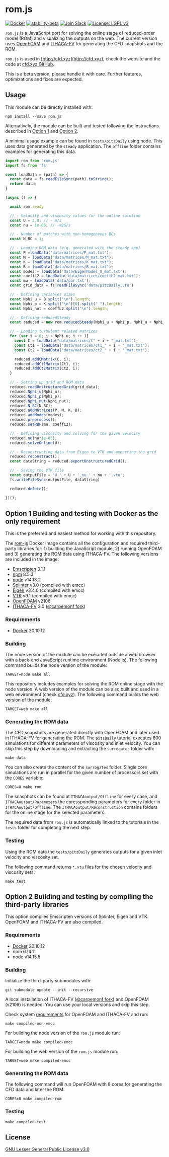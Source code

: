# rom.js

[![Docker](https://badgen.net/badge/icon/docker?icon=docker&label)](https://github.com/orgs/simzero-oss/packages/container/package/rom-js)
[![stability-beta](https://img.shields.io/badge/stability-beta-33bbff.svg)]()
[![Join Slack](https://img.shields.io/badge/Join%20us%20on-Slack-e01563.svg)](https://join.slack.com/t/cfd-xyz/shared_invite/zt-12uquswo6-FFVy95vRjfMF~~t8j~UBHA)
[![License: LGPL v3](https://img.shields.io/badge/License-LGPL_v3-blue.svg)](https://github.com/carpemonf/rom-js/blob/main/LICENSE)

`rom.js` is a JavaScript port for solving the online stage of reduced-order model (ROM) and visualizing the outputs on the web. The current version uses [OpenFOAM](https://www.openfoam.com) and [ITHACA-FV](https://github.com/mathLab/ITHACA-FV) for generating the CFD snapshots and the ROM.


`rom.js` is used in [http://cfd.xyz](http://cfd.xyz), check the website and the code at [cfd.xyz GitHub](https://github.com/carpemonf/cfd-xyz).


This is a beta version, please handle it with care. Further features, optimizations and fixes are expected.

## Usage

This module can be directly installed with:

```console
npm install --save rom.js
```

Alternatively, the module can be built and tested following the instructions described in [Option 1](#option-1-building-and-testing-with-docker-as-the-only-requirement) and [Option 2](#option-2-building-and-testing-by-compiling-the-third-party-libraries).

A minimal usage example can be found in `tests/pitzDaily` using node. This uses data generated by the `steady` application. The `offline` folder contains examples for generating this data.

```javascript
import rom from 'rom.js'
import fs from 'fs'

const loadData = (path) => {
  const data = fs.readFileSync(path).toString();
  return data;
}

(async () => {

  await rom.ready

  // - Velocity and viscosity values for the online solution
  const U = 3.0; // - m/s
  const nu = 1e-05; // -m2G/s

  // - Number of patches with non-homogeneous BCs
  const N_BC = 1;

  // - Loading ROM data (e.g. generated with the steady app)
  const P =loadData("data/matrices/P_mat.txt");
  const M = loadData("data/matrices/M_mat.txt");
  const K = loadData("data/matrices/K_mat.txt");
  const B = loadData("data/matrices/B_mat.txt");
  const modes = loadData('data/EigenModes_U_mat.txt');
  const coeffL2 = loadData('data/matrices/coeffL2_mat.txt');
  const mu = loadData('data/par.txt');
  const grid_data = fs.readFileSync('data/pitzDaily.vtu')

  // - Defining variables sizes
  const Nphi_u = B.split("\n").length;
  const Nphi_p = K.split("\n")[0].split(" ").length;
  const Nphi_nut = coeffL2.split("\n").length;

  // - Defining reducedSteady
  const reduced = new rom.reducedSteady(Nphi_u + Nphi_p, Nphi_u + Nphi_p);

  // - Loading turbulent related matrices
  for (var i = 0; i < Nphi_u; i ++ ){
    const C = loadData("data/matrices/C" + i + "_mat.txt");
    const Ct1 = loadData("data/matrices/ct1_" + i + "_mat.txt");
    const Ct2 = loadData("data/matrices/ct2_" + i + "_mat.txt");

    reduced.addCMatrix(C, i);
    reduced.addCt1Matrix(Ct1, i);
    reduced.addCt2Matrix(Ct2, i);
  }

  // - Setting up grid and ROM data
  reduced.readUnstructuredGrid(grid_data);
  reduced.Nphi_u(Nphi_u);
  reduced.Nphi_p(Nphi_p);
  reduced.Nphi_nut(Nphi_nut);
  reduced.N_BC(N_BC);
  reduced.addMatrices(P, M, K, B);
  reduced.addModes(modes);
  reduced.preprocess();
  reduced.setRBF(mu, coeffL2);

  // - Defining viscosity and solving for the given velocity
  reduced.nu(nu*1e-05);
  reduced.solveOnline(U);

  // - Reconstructing data from Eigen to VTK and exporting the grid
  reduced.reconstruct();
  const dataString = reduced.exportUnstructuredGrid();

  // - Saving the VTK file
  const outputFile = 'U_' + U + '_nu_' + nu + '.vtu';
  fs.writeFileSync(outputFile, dataString)

  reduced.delete();

})();
```

## Option 1 Building and testing with Docker as the only requirement 

This is the preferred and easiest method for working with this repository.

The [rom-js](https://github.com/orgs/simzero-oss/packages/container/package/rom-js) Docker image contains all the configuration and required third-party libraries for: 1) building the JavaScript module, 2) running OpenFOAM and 3) generating the ROM data using ITHACA-FV. The following versions are included in the image:

* [Emscripten](https://github.com/emscripten-core/emscripten) 3.1.1
* [npm](https://github.com/npm/cli) 8.5.3
* [node](https://github.com/nodejs/node) v14.18.2
* [Splinter](https://github.com/bgrimstad/splinter) v3.0 (compiled with emcc)
* [Eigen](https://gitlab.com/libeigen/eigen) v3.4.0 (compiled with emcc)
* [VTK](https://gitlab.kitware.com/vtk/vtk) v9.1 (compiled with emcc)
* [OpenFOAM](https://develop.openfoam.com/Development/openfoam) v2106
* [ITHACA-FV](https://github.com/mathLab/ITHACA-FV) 3.0 ([@carpemonf fork](https://github.com/carpemonf/ITHACA-FV))

### Requirements

* [Docker](https://www.docker.com/get-started) 20.10.12

### Building

The node version of the module can be executed outside a web browser with a back-end JavaScript runtime environment (Node.js). The following command builds the node version of the module:

```console
TARGET=node make all
```

This repository includes examples for solving the ROM online stage with the node version. A web version of the module can be also built and used in a web environment (check [cfd.xyz](http://cfd.xyz)). The following command builds the web version of the module:

```console
TARGET=web make all
```

### Generating the ROM data

The CFD snapshots are generated directly with OpenFOAM and later used in ITHACA-FV for generating the ROM. The `pitzDaily` tutorial executes 800 simulations for different parameters of viscosity and inlet velocity. You can skip this step by downloading and extracting the `surrogates` folder with:

```console
make data
```

You can also create the content of the `surrogates` folder. Single core simulations are run in parallel for the given number of processors set with the `CORES` variable:


```console
CORES=8 make rom
```


The snasphots can be found at `ITHACAoutput/Offline` for every case, and `ITHACAoutput/Parameters` the coressponding parameters for every folder in `ITHACAoutput/Offline`. The `ITHACAoutput/Reconstruction` contains folders for the online stage for the selected parameters.

The required data from `rom.js` is automatically linked to the tutorials in the `tests` folder for completing the next step.

### Testing

Using the ROM data the `tests/pitzDaily` generates outputs for a given inlet velocity and viscosity set.

The following command returns  `*.vtu` files for the chosen velocity and viscosity sets:

```console
make test
```

## Option 2 Building and testing by compiling the third-party libraries

This option compiles Emscripten versions of Splinter, Eigen and VTK. OpenFOAM and ITHACA-FV are also compiled.

### Requirements

* [Docker](https://www.docker.com/get-started) 20.10.12
* npm 6.14.11
* node v14.15.5

### Building

Initialize the third-party submodules with:

```console
git submodule update --init --recursive
```

A local installation of ITHACA-FV ([@carpemonf fork](https://github.com/carpemonf/ITHACA-FV)) and OpenFOAM (v2106) is needed. You can use your local versions and skip this step.

Check system [requirements](https://www.openfoam.com/documentation/system-requirements) for OpenFOAM and ITHACA-FV and run:


```console
make compiled-non-emcc
```

For building the node version of the `rom.js` module run:

```console
TARGET=node make compiled-emcc
```

For building the web version of the `rom.js` module run:

```console
TARGET=web make compiled-emcc
```

### Generating the ROM data


The following command will run OpenFOAM with 8 cores for generating the CFD data and later the ROM:

```console
CORES=8 make compiled-rom
```

### Testing

```console
make compiled-test
```

## License

[GNU Lesser General Public License v3.0](https://github.com/carpemonf/rom-js/blob/main/LICENSE)
